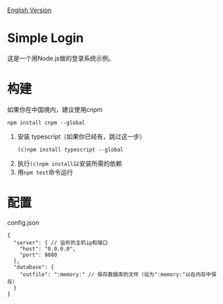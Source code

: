 [English Version](https://github.com/sjc0910/simple-login/blob/main/README.md)
# Simple Login
这是一个用Node.js做的登录系统示例。

# 构建
如果你在中国境内，建议使用cnpm
```
npm install cnpm --global
```
1. 安装 typescript（如果你已经有，跳过这一步）
   ```
   (c)npm install typescript --global
   ```
2. 执行`(c)npm install`以安装所需的依赖
3. 用`npm test`命令运行

# 配置
config.json
```jsonc
{
  "server": { // 监听的主机ip和端口
    "host": "0.0.0.0",
    "port": 8080
  },
  "database": {
    "outfile": ":memory:" // 保存数据库的文件（设为":memory:"以在内存中保存）
  }
}
```